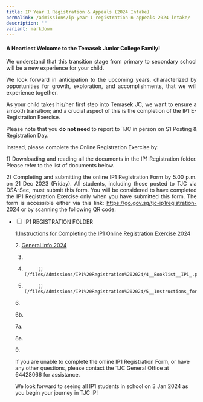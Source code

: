 ```yaml
---
title: IP Year 1 Registration & Appeals (2024 Intake)
permalink: /admissions/ip-year-1-registration-n-appeals-2024-intake/
description: ""
variant: markdown
---
```

#### **A Heartiest Welcome to the Temasek Junior College Family!** ####

<p style="text-align: justify;">We understand that this transition stage from primary to secondary school will be a new experience for your child.<br>
</p><p style="text-align: justify;">We look forward in anticipation to the upcoming years, characterized by opportunities for growth, exploration, and accomplishments, that we will experience together.<br>
</p><p style="text-align: justify;">As your child takes his/her first step into Temasek JC, we want to ensure a smooth transition; and a crucial aspect of this is the completion of the IP1 E-Registration Exercise.<br>
</p><p style="text-align: justify;">Please note that you <b>do not need</b> to report to TJC in person on S1 Posting &amp; Registration Day. <br></p><p style="text-align: justify;">Instead, please complete the Online Registration Exercise by:

</p><p style="text-align: justify;">1)	Downloading and reading all the documents in the IP1 Registration folder. Please refer to the list of documents below.
	
</p><p style="text-align: justify;">2)	Completing and submitting the online IP1 Registration Form by 5.00 p.m. on 21 Dec 2023 (Friday). All students, including those posted to TJC via DSA-Sec, must submit this form. You will be considered to have completed the IP1 Registration Exercise only when you have submitted this form. The form is accessible either via this link: <a href="https://go.gov.sg/tjc-ip1registration-2024" target="_blank">https://go.gov.sg/tjc-ip1registration-2024</a> or by scanning the following QR code:


</p><ul class="jekyllcodex_accordion">
  <li>
    <input type="checkbox" id="accordion1">
    <label for="accordion1">IP1 REGISTRATION FOLDER </label>
    <div>
		<p style="text-align: justify;">1.<a href="/files/Admissions/IP1%20Registration%202024/1__Instructions_for_Completing_the_IP1_Online_Registration_Exercise_2024.pdf">Instructions for Completing the IP1 Online Registration Exercise 2024</a>

</p><p style="text-align: justify;">2. <a href="/files/Admissions/IP1%20Registration%202024/2__General_Info_2024.pdf">General Info 2024</a> 
				
3.	[](/files/Admissions/IP1%20Registration%202024/3a__2024_IP1_Induction_Schedule.pdf)		
			
4.			[](/files/Admissions/IP1%20Registration%202024/4__Booklist__IP1_.pdf)
			
5.			[](/files/Admissions/IP1%20Registration%202024/5__Instructions_for_Purchasing_of_Textbooks_and_Uniforms.pdf)
				
6.[](/files/Admissions/IP1%20Registration%202024/6a__Letter_to_Parents_for_PDLP_Procurement_doc.pdf)

6b.[](/files/Admissions/IP1%20Registration%202024/6b___Parent_Handbook__II__2024_FINAL.pdf)
	
7a.[](/files/Admissions/IP1%20Registration%202024/7a__Application_for_TJC_IP_Music_Elective_Programme_FINAL.pdf)
	
8a.[](/files/Admissions/IP1%20Registration%202024/8a_MOE_FAS_2024_Instructions_and_Application_Form.pdf)
	
9.[](/files/Admissions/IP1%20Registration%202024/8b__MOE_FAS_pamphet_EL.pdf)
	
	
	
	
	
	
	
	
	
	
	
</p></div>
	</li>
	
	
If you are unable to complete the online IP1 Registration Form, or have any other questions, please contact the TJC General Office at 64428066 for assistance.

We look forward to seeing all IP1 students in school on 3 Jan 2024 as you begin your journey in TJC IP!
</ul>